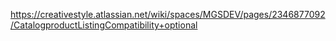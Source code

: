 https://creativestyle.atlassian.net/wiki/spaces/MGSDEV/pages/2346877092/CatalogproductListingCompatibility+optional
